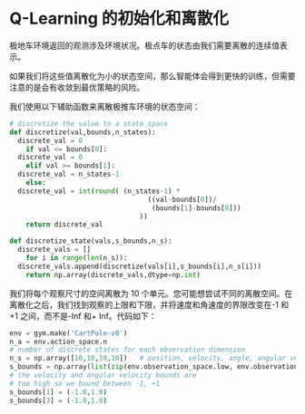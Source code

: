 # Q-Learning 的初始化和离散化

极地车环境返回的观测涉及环境状况。极点车的状态由我们需要离散的连续值表示。

如果我们将这些值离散化为小的状态空间，那么智能体会得到更快的训练，但需要注意的是会有收敛到最优策略的风险。

我们使用以下辅助函数来离散极推车环境的状态空间：

```py
# discretize the value to a state space
def discretize(val,bounds,n_states):
  discrete_val = 0
    if val <= bounds[0]:
  discrete_val = 0
    elif val >= bounds[1]:
  discrete_val = n_states-1
    else:
  discrete_val = int(round( (n_states-1) * 
                                  ((val-bounds[0])/
                                   (bounds[1]-bounds[0])) 
                                ))
    return discrete_val

def discretize_state(vals,s_bounds,n_s):
  discrete_vals = []
    for i in range(len(n_s)):
  discrete_vals.append(discretize(vals[i],s_bounds[i],n_s[i]))
    return np.array(discrete_vals,dtype=np.int)
```

我们将每个观察尺寸的空间离散为 10 个单元。您可能想尝试不同的离散空间。在离散化之后，我们找到观察的上限和下限，并将速度和角速度的界限改变在-1 和+1 之间，而不是-Inf 和+ Inf。代码如下：

```py
env = gym.make('CartPole-v0')
n_a = env.action_space.n
# number of discrete states for each observation dimension
n_s = np.array([10,10,10,10])   # position, velocity, angle, angular velocity
s_bounds = np.array(list(zip(env.observation_space.low, env.observation_space.high)))
# the velocity and angular velocity bounds are 
# too high so we bound between -1, +1
s_bounds[1] = (-1.0,1.0) 
s_bounds[3] = (-1.0,1.0)   
```